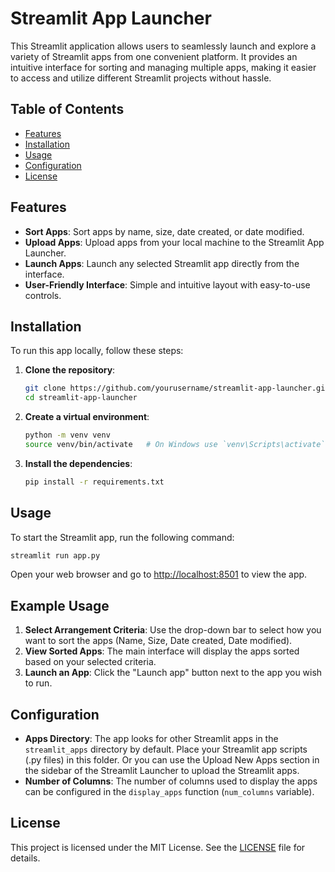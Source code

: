 # Streamlit App Launcher

This Streamlit application allows users to seamlessly launch and explore a variety of Streamlit apps from one convenient platform. It provides an intuitive interface for sorting and managing multiple apps, making it easier to access and utilize different Streamlit projects without hassle.

## Table of Contents

- [Features](#features)
- [Installation](#installation)
- [Usage](#usage)
- [Configuration](#configuration)
- [License](#license)

## Features

- **Sort Apps**: Sort apps by name, size, date created, or date modified.
- **Upload Apps**: Upload apps from your local machine to the Streamlit App Launcher.
- **Launch Apps**: Launch any selected Streamlit app directly from the interface.
- **User-Friendly Interface**: Simple and intuitive layout with easy-to-use controls.

## Installation

To run this app locally, follow these steps:

1. **Clone the repository**:
    ```bash
    git clone https://github.com/yourusername/streamlit-app-launcher.git
    cd streamlit-app-launcher
    ```

2. **Create a virtual environment**:
    ```bash
    python -m venv venv
    source venv/bin/activate   # On Windows use `venv\Scripts\activate`
    ```

3. **Install the dependencies**:
    ```bash
    pip install -r requirements.txt
    ```

## Usage

To start the Streamlit app, run the following command:

```bash
streamlit run app.py
```

Open your web browser and go to [http://localhost:8501](http://localhost:8501) to view the app.

## Example Usage

1. **Select Arrangement Criteria**: Use the drop-down bar to select how you want to sort the apps (Name, Size, Date created, Date modified).
2. **View Sorted Apps**: The main interface will display the apps sorted based on your selected criteria.
3. **Launch an App**: Click the "Launch app" button next to the app you wish to run.

## Configuration

- **Apps Directory**: The app looks for other Streamlit apps in the `streamlit_apps` directory by default. Place your Streamlit app scripts (.py files) in this folder. Or you can use the Upload New Apps section in the sidebar of the Streamlit Launcher to upload the Streamlit apps.
- **Number of Columns**: The number of columns used to display the apps can be configured in the `display_apps` function (`num_columns` variable).

## License

This project is licensed under the MIT License. See the [LICENSE](LICENSE) file for details.
